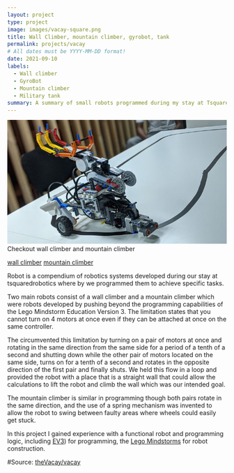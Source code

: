 ```yaml
---
layout: project
type: project
image: images/vacay-square.png
title: Wall Climber, mountain climber, gyrobot, tank
permalink: projects/vacay
# All dates must be YYYY-MM-DD format!
date: 2021-09-10
labels:
  - Wall climber
  - GyroBot
  - Mountain climber
  - Military tank
summary: A summary of small robots programmed during my stay at TsquaredRobotics.
---
```


<img class="ui medium right floated rounded image" src="../images/trash_col2.jpg">
Checkout wall climber and mountain climber

<a href="https://drive.google.com/file/d/1nALw5E7-JXrmX31_kW7H3qsrn8nBQoON/view?usp=sharing" >wall climber</a>
<a href="https://drive.google.com/file/d/1MvvNOZsJ_ywHNlDivV3LYG4eweUM9Ph8/view?usp=sharing" >mountain climber</a>

Robot is a compendium of robotics systems developed during our stay at tsquaredrobotics where by we programmed them to achieve specific tasks.

Two main robots consist of a wall climber and a mountain climber which were robots developed by pushing beyond the programming capabilities of the Lego Mindstorm Education Version 3. The limitation states that you cannot turn on 4 motors at once even if they can be attached at once on the same controller.

The circumvented this limitation by turning on a pair of motors at once and rotating in the same direction from the same side for a period of a tenth of a second and shutting down while the other pair of motors located on the same side, turns on for a tenth of a second and rotates in the opposite direction of the first pair and finally shuts.
We held this flow in a loop and provided the robot with a place that is a straight wall that could allow the calculations to lift the robot and climb the wall which was our intended goal.

The mountain climber is similar in programming though both pairs rotate in the same direction, and the use of a spring mechanism was invented to allow the robot to swing between faulty areas where wheels could easily get stuck.

In this project I gained experience with a functional robot and programming logic, including [EV3](https://education.lego.com/en-us/downloads/mindstorms-ev3/software)) for programming, the [Lego Mindstorms](https://www.lego.com/en-us/product/lego-mindstorms-ev3-31313) for robot construction. 
 
#Source: <a href="https://github.com/theVacay/vacay"><i class="large github icon"></i>theVacay/vacay</a>
